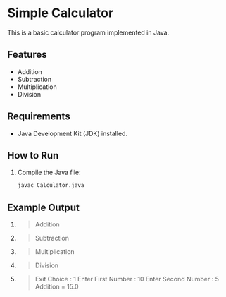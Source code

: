 # Simple Calculator

This is a basic calculator program implemented in Java.

## Features

- Addition
- Subtraction
- Multiplication
- Division

## Requirements

- Java Development Kit (JDK) installed.

## How to Run

1. Compile the Java file:
   ```sh
   javac Calculator.java
   
## Example Output
1. > Addition
2. > Subtraction
3. > Multiplication
4. > Division
5. > Exit
Choice : 1
Enter First Number : 10
Enter Second Number : 5
Addition = 15.0
